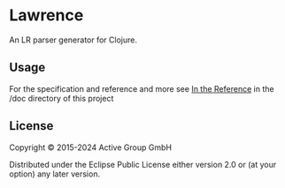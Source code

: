 # Lawrence

An LR parser generator for Clojure.

## Usage

For the specification and reference and more see [In the Reference](./doc/REFERENCE.md) 
in the /doc directory of this project

## License

Copyright © 2015-2024 Active Group GmbH

Distributed under the Eclipse Public License either version 2.0 or (at
your option) any later version.
